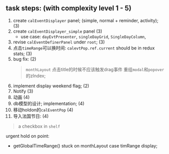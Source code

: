 ## task steps: (with complexity level 1 - 5)
1. create `calEventDisplayer` panel; (simple, normal + reminder, activity); (3)
2. create `calEventDisplayer_simple` panel (3)
   - use case: `dayEvtPresenter`, `singleDayGrid`, `SingleDayColumn`,  
3. revise `calEventDefinerPanel` under `root`; (3)
4. 点击`timeRange`可以换时间: `calevtPop.ref.current` should be in redux stats; (3)
5. bug fix: (2)
   >  `monthLayout`
      > 点击title的时候不应该触发drag事件
   > 重组`modal`和`popover`的zIndex;
7. implement display weekend flag; (2)
8. Notify (3)
9. 动画 (4)
10. db模型的设计; implementation; (4)
11. 移动holdon的`calEventPop` (4)
12. 导入法国节日: (4)
   > a checkbox in `shelf`


urgent hold on point:
- getGlobalTimeRange() stuck on monthLayout case timRange display;